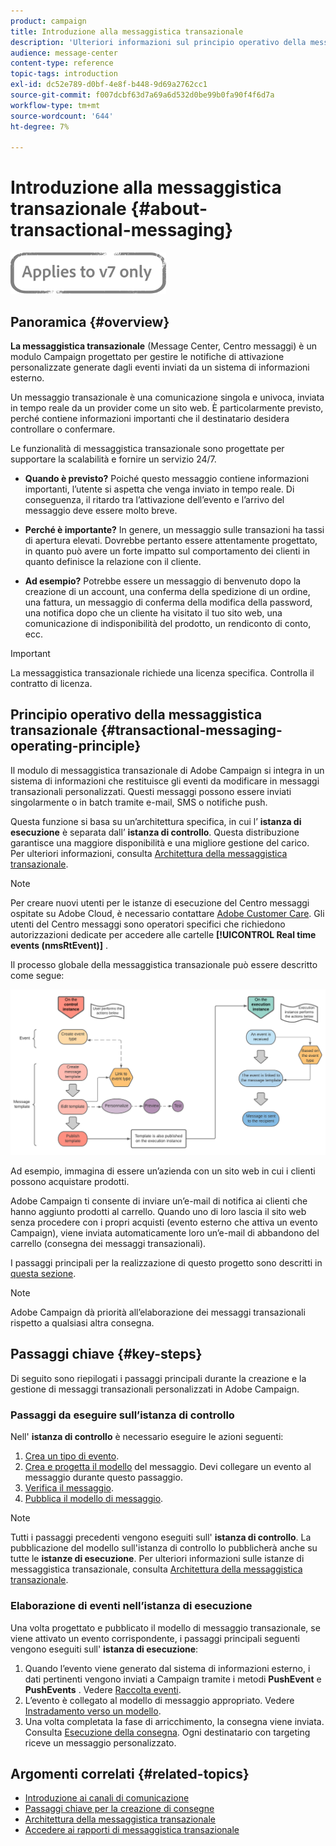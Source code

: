 ```yaml
---
product: campaign
title: Introduzione alla messaggistica transazionale
description: 'Ulteriori informazioni sul principio operativo della messaggistica transazionale Adobe Campaign Classic e sui passaggi chiave. '
audience: message-center
content-type: reference
topic-tags: introduction
exl-id: dc52e789-d0bf-4e8f-b448-9d69a2762cc1
source-git-commit: f007dcbf63d7a69a6d532d0be99b0fa90f4f6d7a
workflow-type: tm+mt
source-wordcount: '644'
ht-degree: 7%

---
```



# Introduzione alla messaggistica transazionale {#about-transactional-messaging}

![](../../assets/v7-only.svg)

## Panoramica {#overview}

**La messaggistica transazionale**  (Message Center, Centro messaggi) è un modulo Campaign progettato per gestire le notifiche di attivazione personalizzate generate dagli eventi inviati da un sistema di informazioni esterno.

Un messaggio transazionale è una comunicazione singola e univoca, inviata in tempo reale da un provider come un sito web. È particolarmente previsto, perché contiene informazioni importanti che il destinatario desidera controllare o confermare.

Le funzionalità di messaggistica transazionale sono progettate per supportare la scalabilità e fornire un servizio 24/7.

* **Quando è previsto?** Poiché questo messaggio contiene informazioni importanti, l’utente si aspetta che venga inviato in tempo reale. Di conseguenza, il ritardo tra l’attivazione dell’evento e l’arrivo del messaggio deve essere molto breve.

* **Perché è importante?** In genere, un messaggio sulle transazioni ha tassi di apertura elevati. Dovrebbe pertanto essere attentamente progettato, in quanto può avere un forte impatto sul comportamento dei clienti in quanto definisce la relazione con il cliente.

* **Ad esempio?** Potrebbe essere un messaggio di benvenuto dopo la creazione di un account, una conferma della spedizione di un ordine, una fattura, un messaggio di conferma della modifica della password, una notifica dopo che un cliente ha visitato il tuo sito web, una comunicazione di indisponibilità del prodotto, un rendiconto di conto, ecc.

>[!IMPORTANT]
>
>La messaggistica transazionale richiede una licenza specifica. Controlla il contratto di licenza.

<!--Before starting with transactional messaging, make sure you read the corresponding [best practices and limitations]().-->

## Principio operativo della messaggistica transazionale {#transactional-messaging-operating-principle}

Il modulo di messaggistica transazionale di Adobe Campaign si integra in un sistema di informazioni che restituisce gli eventi da modificare in messaggi transazionali personalizzati. Questi messaggi possono essere inviati singolarmente o in batch tramite e-mail, SMS o notifiche push.

Questa funzione si basa su un’architettura specifica, in cui l’ **istanza di esecuzione** è separata dall’ **istanza di controllo**. Questa distribuzione garantisce una maggiore disponibilità e una migliore gestione del carico. Per ulteriori informazioni, consulta [Architettura della messaggistica transazionale](../../message-center/using/transactional-messaging-architecture.md).

>[!NOTE]
>
>Per creare nuovi utenti per le istanze di esecuzione del Centro messaggi ospitate su Adobe Cloud, è necessario contattare [Adobe Customer Care](https://helpx.adobe.com/it/enterprise/admin-guide.html/enterprise/using/support-for-experience-cloud.ug.html). Gli utenti del Centro messaggi sono operatori specifici che richiedono autorizzazioni dedicate per accedere alle cartelle **[!UICONTROL Real time events (nmsRtEvent)]** .

Il processo globale della messaggistica transazionale può essere descritto come segue:

![](assets/transactional-msg-overview.png)

Ad esempio, immagina di essere un’azienda con un sito web in cui i clienti possono acquistare prodotti.

Adobe Campaign ti consente di inviare un’e-mail di notifica ai clienti che hanno aggiunto prodotti al carrello. Quando uno di loro lascia il sito web senza procedere con i propri acquisti (evento esterno che attiva un evento Campaign), viene inviata automaticamente loro un’e-mail di abbandono del carrello (consegna dei messaggi transazionali).

I passaggi principali per la realizzazione di questo progetto sono descritti in [questa sezione](#key-steps).

>[!NOTE]
>
>Adobe Campaign dà priorità all’elaborazione dei messaggi transazionali rispetto a qualsiasi altra consegna.

## Passaggi chiave {#key-steps}

Di seguito sono riepilogati i passaggi principali durante la creazione e la gestione di messaggi transazionali personalizzati in Adobe Campaign.

### Passaggi da eseguire sull’istanza di controllo

Nell&#39; **istanza di controllo** è necessario eseguire le azioni seguenti:

1. [Crea un tipo di evento](../../message-center/using/creating-event-types.md).
1. [Crea e progetta il modello](../../message-center/using/creating-the-message-template.md) del messaggio. Devi collegare un evento al messaggio durante questo passaggio.
1. [Verifica il messaggio](../../message-center/using/testing-message-templates.md).
1. [Pubblica il modello di messaggio](../../message-center/using/publishing-message-templates.md).

>[!NOTE]
>
>Tutti i passaggi precedenti vengono eseguiti sull&#39; **istanza di controllo**. La pubblicazione del modello sull&#39;istanza di controllo lo pubblicherà anche su tutte le **istanze di esecuzione**. Per ulteriori informazioni sulle istanze di messaggistica transazionale, consulta [Architettura della messaggistica transazionale](../../message-center/using/transactional-messaging-architecture.md).

### Elaborazione di eventi nell’istanza di esecuzione

Una volta progettato e pubblicato il modello di messaggio transazionale, se viene attivato un evento corrispondente, i passaggi principali seguenti vengono eseguiti sull&#39; **istanza di esecuzione**:

1. Quando l’evento viene generato dal sistema di informazioni esterno, i dati pertinenti vengono inviati a Campaign tramite i metodi **PushEvent** e **PushEvents** . Vedere [Raccolta eventi](../../message-center/using/about-event-processing.md#event-collection).
1. L’evento è collegato al modello di messaggio appropriato. Vedere [Instradamento verso un modello](../../message-center/using/about-event-processing.md#routing-towards-a-template).
1. Una volta completata la fase di arricchimento, la consegna viene inviata. Consulta [Esecuzione della consegna](../../message-center/using/delivery-execution.md). Ogni destinatario con targeting riceve un messaggio personalizzato.

## Argomenti correlati {#related-topics}

* [Introduzione ai canali di comunicazione](../../delivery/using/communication-channels.md)
* [Passaggi chiave per la creazione di consegne](../../delivery/using/steps-about-delivery-creation-steps.md)
* [Architettura della messaggistica transazionale](../../message-center/using/transactional-messaging-architecture.md)
* [Accedere ai rapporti di messaggistica transazionale](../../message-center/using/about-transactional-messaging-reports.md)
